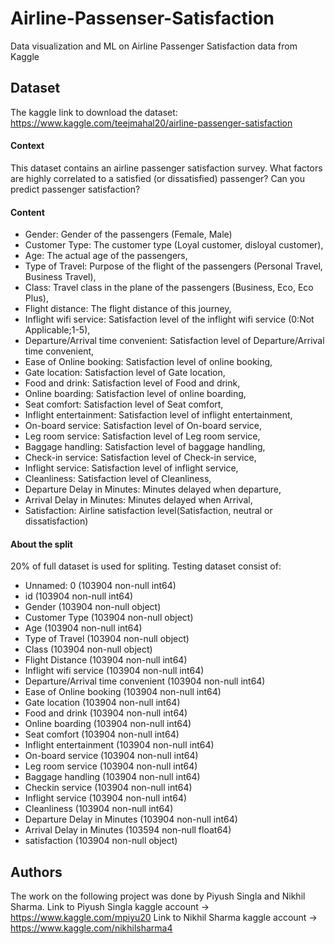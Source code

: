 # Airline-Passenser-Satisfaction
Data visualization and ML on Airline Passenger Satisfaction data from Kaggle

## Dataset
The kaggle link to download the dataset: 
https://www.kaggle.com/teejmahal20/airline-passenger-satisfaction

#### Context
This dataset contains an airline passenger satisfaction survey. What factors are highly correlated to a satisfied (or dissatisfied) passenger? Can you predict passenger satisfaction?

#### Content
- Gender: Gender of the passengers (Female, Male)
- Customer Type: The customer type (Loyal customer, disloyal customer),
- Age: The actual age of the passengers,
- Type of Travel: Purpose of the flight of the passengers (Personal Travel, Business Travel),
- Class: Travel class in the plane of the passengers (Business, Eco, Eco Plus),
- Flight distance: The flight distance of this journey,
- Inflight wifi service: Satisfaction level of the inflight wifi service (0:Not Applicable;1-5),
- Departure/Arrival time convenient: Satisfaction level of Departure/Arrival time convenient,
- Ease of Online booking: Satisfaction level of online booking,
- Gate location: Satisfaction level of Gate location,
- Food and drink: Satisfaction level of Food and drink,
- Online boarding: Satisfaction level of online boarding,
- Seat comfort: Satisfaction level of Seat comfort,
- Inflight entertainment: Satisfaction level of inflight entertainment,
- On-board service: Satisfaction level of On-board service,
- Leg room service: Satisfaction level of Leg room service,
- Baggage handling: Satisfaction level of baggage handling,
- Check-in service: Satisfaction level of Check-in service,
- Inflight service: Satisfaction level of inflight service,
- Cleanliness: Satisfaction level of Cleanliness,
- Departure Delay in Minutes: Minutes delayed when departure,
- Arrival Delay in Minutes: Minutes delayed when Arrival,
- Satisfaction: Airline satisfaction level(Satisfaction, neutral or dissatisfaction)


#### About the split
20% of full dataset is used for spliting.
Testing dataset consist of: 
- Unnamed: 0                           (103904 non-null int64)
- id                                   (103904 non-null int64)
- Gender                               (103904 non-null object)
- Customer Type                        (103904 non-null object)
- Age                                  (103904 non-null int64)
- Type of Travel                       (103904 non-null object)
- Class                                (103904 non-null object)
- Flight Distance                      (103904 non-null int64)
- Inflight wifi service                (103904 non-null int64)
- Departure/Arrival time convenient    (103904 non-null int64)
- Ease of Online booking               (103904 non-null int64)
- Gate location                        (103904 non-null int64)
- Food and drink                       (103904 non-null int64)
- Online boarding                      (103904 non-null int64)
- Seat comfort                         (103904 non-null int64)
- Inflight entertainment               (103904 non-null int64)
- On-board service                     (103904 non-null int64)
- Leg room service                     (103904 non-null int64)
- Baggage handling                     (103904 non-null int64)
- Checkin service                      (103904 non-null int64)
- Inflight service                     (103904 non-null int64)
- Cleanliness                          (103904 non-null int64)
- Departure Delay in Minutes           (103904 non-null int64)
- Arrival Delay in Minutes             (103594 non-null float64)
- satisfaction                         (103904 non-null object)


## Authors
The work on the following project was done by Piyush Singla and Nikhil Sharma.
Link to Piyush Singla kaggle account -> https://www.kaggle.com/mpiyu20
Link to Nikhil Sharma kaggle account -> https://www.kaggle.com/nikhilsharma4
